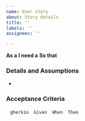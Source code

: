 ```yaml
---
name: User story
about: Story details
title: ''
labels: ''
assignees: ''

---
```


**As a**
**I need a**
**So that**

### Details and Assumptions 
*

### Acceptance Criteria

` ` `gherkin 
Given 
When 
Then 
` ` `
